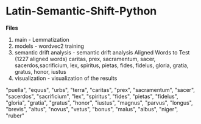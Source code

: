 # Latin-Semantic-Shift-Python

**Files**
1. main - Lemmatization
2. models - wordvec2 training
3. semantic drift analysis - semantic drift analysis
Aligned Words to Test (1227 aligned words)
caritas, prex, sacramentum, sacer, sacerdos,sacrificium, lex, spiritus, pietas, fides, fidelus, gloria, gratia, gratus, honor, iustus
4. visualization - visualization of the results


"puella", "equus", "urbs", "terra", "caritas", "prex", "sacramentum", 
    "sacer", "sacerdos", "sacrificium", "lex", "spiritus", "fides", "pietas", 
    "fidelus", "gloria", "gratia", "gratus", "honor", "iustus", "magnus", "parvus", "longus", "brevis", "altus", "novus", "vetus",
            "bonus", "malus", "albus", "niger", "ruber"